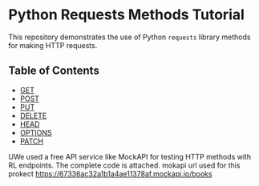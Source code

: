 # Python Requests Methods Tutorial

This repository demonstrates the use of Python `requests` library methods for making HTTP requests.

## Table of Contents
- [GET](#get)
- [POST](#post)
- [PUT](#put)
- [DELETE](#delete)
- [HEAD](#head)
- [OPTIONS](#options)
- [PATCH](#patch)

 UWe used a free API service like MockAPI for testing HTTP methods with RL endpoints. The complete code is attached.
 mokapi url used for this prokect https://67336ac32a1b1a4ae11378af.mockapi.io/books
